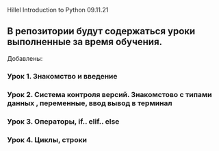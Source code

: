 Hillel Introduction to Python 09.11.21

## В репозитории будут содержаться уроки выполненные за время обучения. ##

Добавлены:

### Урок 1. Знакомство и введение
### Урок 2. Система контроля версий. Знакомстово с типами данных , переменные, ввод вывод в терминал 
### Урок 3. Операторы, if.. elif.. else 
### Урок 4. Циклы, строки
